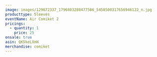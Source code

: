 ```yaml
---
image: images/129672337_1796803280477586_5458500317656946122_n.jpg
producttype: Sleeves
eventName: Air Comiket 2
pricings:
  - quantity: 1
    price: 25
onsale: true
asin: QK5keLXmH
merchandise: comiket
---
```


